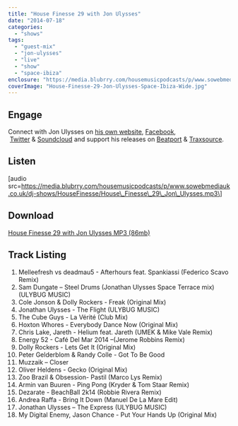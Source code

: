 ```yaml
---
title: "House Finesse 29 with Jon Ulysses"
date: "2014-07-18"
categories: 
  - "shows"
tags: 
  - "guest-mix"
  - "jon-ulysses"
  - "live"
  - "show"
  - "space-ibiza"
enclosure: "https://media.blubrry.com/housemusicpodcasts/p/www.sowebmediauk.co.uk/dj-shows/HouseFinesse/House_Finesse_29_Jon_Ulysses.mp3 0 audio/mpeg "
coverImage: "House-Finesse-29-Jon-Ulysses-Space-Ibiza-Wide.jpg"
---
```


## Engage

Connect with Jon Ulysses on [his own website](https://www.jonathanulysses.co.uk), [Facebook](https://www.facebook.com/jonathanulysses1),  [Twitter](https://twitter.com/jonathanulysses) & [Soundcloud](https://soundcloud.com/jonathanulysses) and support his releases on [Beatport](https://www.beatport.com/artist/jonathan-ulysses/12992) & [Traxsource](https://www.traxsource.com/artist/22757/jonathan-ulysses).

## Listen

\[audio src=https://media.blubrry.com/housemusicpodcasts/p/www.sowebmediauk.co.uk/dj-shows/HouseFinesse/House\_Finesse\_29\_Jon\_Ulysses.mp3\]

## Download

[House Finesse 29 with Jon Ulysses MP3 (86mb)](https://media.blubrry.com/housemusicpodcasts/p/www.sowebmediauk.co.uk/dj-shows/HouseFinesse/House_Finesse_29_Jon_Ulysses.mp3)

## Track Listing

1. Melleefresh vs deadmau5 - Afterhours feat. Spankiassi (Federico Scavo Remix)
2. Sam Dungate – Steel Drums (Jonathan Ulysses Space Terrace mix) (ULYBUG MUSIC)
3. Cole Jonson & Dolly Rockers - Freak (Original Mix)
4. Jonathan Ulysses - The Flight (ULYBUG MUSIC)
5. The Cube Guys - La Vérité (Club Mix)
6. Hoxton Whores - Everybody Dance Now (Original Mix)
7. Chris Lake, Jareth - Helium feat. Jareth (UMEK & Mike Vale Remix)
8. Energy 52 - Café Del Mar 2014 –(Jerome Robbins Remix)
9. Dolly Rockers - Lets Get It (Original Mix)
10. Peter Gelderblom & Randy Colle - Got To Be Good
11. Muzzaik – Closer
12. Oliver Heldens - Gecko (Original Mix)
13. Zoo Brazil & Obsession- Pastil (Marco Lys Remix)
14. Armin van Buuren - Ping Pong (Kryder & Tom Staar Remix)
15. Dezarate - BeachBall 2k14 (Robbie Rivera Remix)
16. Andrea Raffa - Bring It Down (Manuel De La Mare Edit)
17. Jonathan Ulysses – The Express (ULYBUG MUSIC)
18. My Digital Enemy, Jason Chance - Put Your Hands Up (Original Mix)
